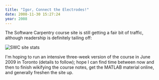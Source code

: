 ```yaml
---
title: "Igor, Connect the Electrodes!"
date: 2008-11-30 15:27:24
year: 2008
---
```

The Software Carpentry course site is still getting a fair bit of traffic, although readership is definitely tailing off:

<img src="{{'/files/2008/11/usage.png' | relative_url}}" alt="SWC site stats" class="centered">

I'm hoping to run an intensive three-week version of the course in June 2009 in Toronto (details to follow); hope I can find time between now and then to finish wikifying the course notes, get the MATLAB material online, and generally freshen the site up.
